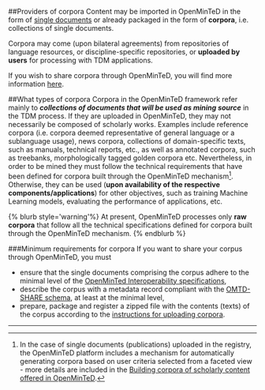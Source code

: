 ##Providers of corpora
Content may be imported in OpenMinTeD in the form of [single documents](/guidelines_for_providers_of_publications/README.md) or already packaged in the form of **corpora**, i.e. collections of single documents. 

Corpora may come (upon bilateral agreements) from repositories of language resources, or discipline-specific repositories, or **uploaded by users** for processing with TDM applications.

If you wish to share corpora through OpenMinTeD, you will find more information [here](/guidelines_for_providers_of_corpora/instructions_for_providers_of_corpora.md).

##What types of corpora
Corpora in the OpenMinTeD framework refer mainly to _**collections of documents that will be used as mining source**_ in the TDM process. If they are uploaded in OpenMinTeD, they may not necessarily be composed of scholarly works. Examples include reference corpora \(i.e. corpora deemed representative of general language or a sublanguage usage\), news corpora, collections of domain-specific texts, such as manuals, technical reports, etc., as well as annotated corpora, such as treebanks, morphologically tagged golden corpora etc. Nevertheless, in order to be mined they must follow the technical requirements that have been defined for corpora built through the OpenMinTeD mechanism[^1].
Otherwise, they can be used \(**upon availability of the respective components/applications**\) for other objectives, such as training Machine Learning models, evaluating the performance of applications, etc.

{% blurb style='warning'%}
At present, OpenMinTeD processes only **raw corpora** that follow all the technical specifications defined for corpora built through the OpenMinTeD mechanism.
{% endblurb %}

###Minimum requirements for corpora
If you want to share your corpus through OpenMinTeD, you must
* ensure that the single documents comprising the corpus adhere to the minimal level of the [OpenMinTed Interoperability specifications](/guidelines_for_providers_of_publications/recommendations-for-publishers.md), 
* describe the corpus with a metadata record compliant with the [OMTD-SHARE schema](/guidelines_for_providers_of_corpora/recommended_schema_for_corpora.md), at least at the minimal level,
* prepare, package and register a zipped file with the contents (texts) of the corpus according to the [instructions for uploading corpora](/guidelines_for_providers_of_corpora/instructions_for_providers_of_corpora.md).

---
[^1]: In the case of single documents (publications) uploaded in the registry, the OpenMinTeD platform includes a mechanism for automatically generating corpora based on user criteria selected from a faceted view - more details are included in the [Building corpora of scholarly content offered in OpenMinTeD](/deployment-scenario-of-publications-in-openminted.md).

